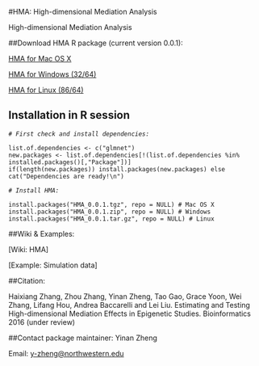 #HMA: High-dimensional Mediation Analysis

High-dimensional Mediation Analysis

##Download HMA R package (current version 0.0.1):

[HMA for Mac OS X](https://github.com/YinanZheng/HMA/releases/download/HMA_0.0.1/HMA_0.0.1.tgz)

[HMA for Windows (32/64)](https://github.com/YinanZheng/HMA/releases/download/HMA_0.0.1/HMA_0.0.1.zip)

[HMA for Linux (86/64)](https://github.com/YinanZheng/HMA/releases/download/HMA_0.0.1/HMA_0.0.1.tar.gz)

## Installation in R session

_`# First check and install dependencies:`_

    list.of.dependencies <- c("glmnet")
    new.packages <- list.of.dependencies[!(list.of.dependencies %in% installed.packages()[,"Package"])]
    if(length(new.packages)) install.packages(new.packages) else cat("Dependencies are ready!\n")
    
_`# Install HMA:`_

    install.packages("HMA_0.0.1.tgz", repo = NULL) # Mac OS X
    install.packages("HMA_0.0.1.zip", repo = NULL) # Windows
    install.packages("HMA_0.0.1.tar.gz", repo = NULL) # Linux

##Wiki & Examples:

[Wiki: HMA]

[Example: Simulation data]



##Citation:

Haixiang Zhang, Zhou Zhang, Yinan Zheng, Tao Gao, Grace Yoon, Wei Zhang, Lifang Hou, Andrea Baccarelli and Lei Liu. Estimating and Testing High-dimensional Mediation Effects in Epigenetic Studies. Bioinformatics 2016 (under review)

##Contact package maintainer:
Yinan Zheng 

Email: y-zheng@northwestern.edu



